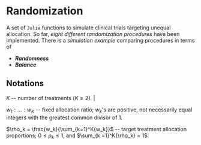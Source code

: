# Randomization

A set of `Julia` functions to simulate clinical trials targeting unequal allocation. 
So far, _eight different randomization procedures_ have been implemented.
There is a _simulation example_ comparing procedures in terms of

- _**Randomness**_
- _**Balance**_


## Notations

$K$ -- number of treatments ($K \geq 2$).                                                                                  |

$w_1:\ldots:w_K$ -- fixed allocation ratio; $w_k$'s are positive, not necessarily equal integers with the greatest common divisor of 1.

$\rho_k = \frac{w_k}{\sum_{k=1}^K{w_k}}$ -- target treatment allocation proportions; $0 \leq \rho_k \leq 1$, and $\sum_{k =1}^K{\rho_k} = 1$.


